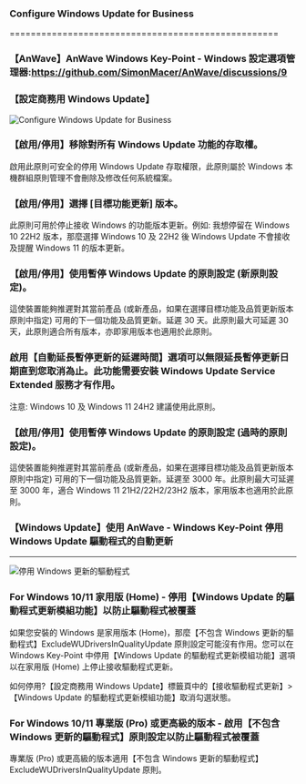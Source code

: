 ### Configure Windows Update for Business
===================================================

### 【AnWave】AnWave Windows Key-Point - Windows 設定選項管理器:https://github.com/SimonMacer/AnWave/discussions/9

### 【設定商務用 Windows Update】
![Configure Windows Update for Business](https://i.imgur.com/vvFMBti.png "Configure Windows Update for Business")

### 【啟用/停用】移除對所有 Windows Update 功能的存取權。
啟用此原則可安全的停用 Windows Update 存取權限，此原則屬於 Windows 本機群組原則管理不會刪除及修改任何系統檔案。
### 【啟用/停用】選擇 [目標功能更新] 版本。
此原則可用於停止接收 Windows 的功能版本更新。例如: 我想停留在 Windows 10 22H2 版本，那麼選擇 Windows 10 及 22H2 後 Windows Update 不會接收及提醒 Windows 11 的版本更新。
### 【啟用/停用】使用暫停 Windows Update 的原則設定 (新原則設定)。
這使裝置能夠推遲對其當前產品 (或新產品，如果在選擇目標功能及品質更新版本原則中指定) 可用的下一個功能及品質更新。延遲 30 天。此原則最大可延遲 30 天，此原則適合所有版本，亦即家用版本也適用於此原則。
### 啟用【自動延長暫停更新的延遲時間】選項可以無限延長暫停更新日期直到您取消為止。此功能需要安裝 Windows Update Service Extended 服務才有作用。
注意: Windows 10 及 Windows 11 24H2 建議使用此原則。
### 【啟用/停用】使用暫停 Windows Update 的原則設定 (過時的原則設定)。
這使裝置能夠推遲對其當前產品 (或新產品，如果在選擇目標功能及品質更新版本原則中指定) 可用的下一個功能及品質更新。延遲至 3000 年。此原則最大可延遲至 3000 年，適合 Windows 11 21H2/22H2/23H2 版本，家用版本也適用於此原則。

### 【Windows Update】使用 AnWave - Windows Key-Point 停用 Windows Update 驅動程式的自動更新
--------

![停用 Windows 更新的驅動程式](https://i.imgur.com/oC9L8od.png "停用 Windows 更新的驅動程式")

### For Windows 10/11 家用版 (Home) - 停用【Windows Update 的驅動程式更新模組功能】以防止驅動程式被覆蓋

如果您安裝的 Windows 是家用版本 (Home)，那麼【不包含 Windows 更新的驅動程式】ExcludeWUDriversInQualityUpdate 原則設定可能沒有作用。您可以在 Windows Key-Point 中停用【Windows Update 的驅動程式更新模組功能】選項以在家用版 (Home) 上停止接收驅動程式更新。

如何停用?【設定商務用 Windows Update】標籤頁中的【接收驅動程式更新】>【Windows Update 的驅動程式更新模組功能】取消勾選狀態。

### For Windows 10/11 專業版 (Pro) 或更高級的版本 - 啟用【不包含 Windows 更新的驅動程式】原則設定以防止驅動程式被覆蓋
專業版 (Pro) 或更高級的版本適用【不包含 Windows 更新的驅動程式】ExcludeWUDriversInQualityUpdate 原則。
